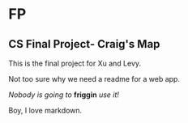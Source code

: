FP
==

CS Final Project- Craig's Map
--

This is the final project for Xu and Levy.

Not too sure why we need a readme for a web app.

*Nobody is going to* **friggin** *use it!*

Boy, I love markdown.
